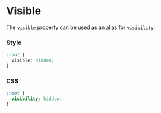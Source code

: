 # Visible

The `visible` property can be used as an alias for `visibility`.

<!-- tabs:start -->

### **Style**

```css
:root {
  visible: hidden;
}
```

### **CSS**

```css
:root {
  visibility: hidden;
}
```

<!-- tabs:end -->

